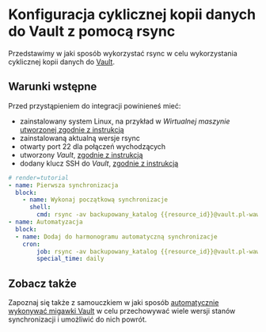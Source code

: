 # Konfiguracja cyklicznej kopii danych do Vault z pomocą rsync

Przedstawimy w jaki sposób wykorzystać rsync w celu wykorzystania cyklicznej kopii danych do [Vault](/resource/storage/vault.md).

## Warunki wstępne

Przed przystąpieniem do integracji powinieneś mieć:

* zainstalowany system Linux, na przykład w *Wirtualnej maszynie* [utworzonej zgodnie z instrukcją](/guide/compute/virtual-machine/creating.md)
* zainstalowaną aktualną wersje rsync
* otwarty port 22 dla połączeń wychodzących
* utworzony *Vault*, [zgodnie z instrukcją](/guide/storage/vault/creating.md)
* dodany klucz SSH do *Vault*, [zgodnie z instrukcją](/guide/storage/vault/add-ssh-key.md)

```yaml
# render=tutorial
- name: Pierwsza synchronizacja
  block:
    - name: Wykonaj początkową synchronizacje
      shell:
        cmd: rsync -av backupowany_katalog {{resource_id}}@vault.pl-waw-1.hyperone.com:~/
- name: Automatyzacja
  block:
  - name: Dodaj do harmonogramu automatyczną synchronizacje
    cron:
        job: rsync -av backupowany_katalog {{resource_id}}@vault.pl-waw-1.hyperone.com:~/
        special_time: daily
```

## Zobacz także

Zapoznaj się także z samouczkiem w jaki sposób [automatycznie wykonywać migawki Vault](/tutorials/vault/imager-snapshoter.md) w celu przechowywać wiele wersji stanów synchronizacji i umożliwić do nich powrót.
